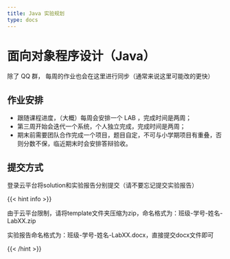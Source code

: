 ```yaml
---
title: Java 实验规划
type: docs
---
```


# 面向对象程序设计（Java）

除了 QQ 群， 每周的作业也会在这里进行同步（通常来说这里可能改的更快）

## 作业安排

- 跟随课程进度，（大概）每周会安排一个 LAB ，完成时间是两周；
- 第三周开始会迭代一个系统，个人独立完成，完成时间是两周；
- 期末前需要团队合作完成一个项目，题目自定，不可与小学期项目有重叠，否则分数不保，临近期末时会安排答辩验收。

## 提交方式

登录云平台将solution和实验报告分别提交（请不要忘记提交实验报告）

{{< hint info >}}

由于云平台限制，请将template文件夹压缩为zip，命名格式为：班级-学号-姓名-LabXX.zip

实验报告命名格式为：班级-学号-姓名-LabXX.docx，直接提交docx文件即可

{{< /hint >}}
